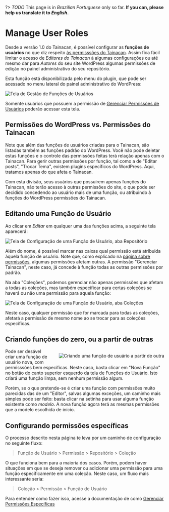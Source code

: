 ?> _TODO_  This page is in *Brazilian Portuguese* only so far. **If you can, please help us translate it to *English*.**

# Manage User Roles

Desde a versão 1.0 do Tainacan, é possível configurar as **funções de usuários** no que diz respeito [às permisssões do Tainacan](capabilities.md). Assim fica fácil limitar o acesso de *Editores do Tainacan* à algumas configurações ou até mesmo dar para *Autores* do seu site WordPress algumas permissões de edição no painel administrativo do seu repositório.

Esta função está disponibilizada pelo menu do plugin, que pode ser acessado no menu lateral do painel administrativo do WordPress:

![Tela de Gestão de Funções de Usuários](/_assets/images/manage-user-roles-1.png)

Somente usuários que possuem a permissão de [Gerenciar Permissões de Usuários](capabilities#repositório-em-geral) poderão acessar esta tela.

## Permissões do WordPress vs. Permissões do Tainacan

Note que além das funções de usuários criadas para o Tainacan, são listadas também as funções padrão do WordPress. Você não pode deletar estas funções e o controle das permissões feitas terá relação apenas com o Tainacan. Para gerir outras permissões por função, tal como a de "Editar posts", "Trocar Tema", existem plugins específicos do WordPress. Aqui, tratamos apenas do que afeta o Tainacan.

Com esta divisão, seus usuários que possuírem apenas funções do Tainacan, não terão acesso à outras permissões do site, o que pode ser decidido concedendo ao usuário mais de uma função, ou atribuindo à funções do WordPress permissões do Tainacan.

## Editando uma Função de Usuário

Ao clicar em *Editar* em qualquer uma das funções acima, a seguinte tela aparecerá:

![Tela de Configuração de uma Função de Usuário, aba Repositório](/_assets/images/manage-user-roles-2.png)

Além do nome, é possível marcar nas caixas qual permissão está atribuida àquela função de usuário. Note que, como explicado na [página sobre permissões](capabilities), algumas permissões afetam outras. A permissão "Gerenciar Tainacan", neste caso, já concede à função todas as outras permissões por padrão.

Na aba "Coleções", podemos gerenciar não apenas permissões que afetam a todas as coleções, mas também especificar para certas coleções se haverá ou não uma permissão para aquela função:

![Tela de Configuração de uma Função de Usuário, aba Coleções](/_assets/images/manage-user-roles-3.png)

Neste caso, qualquer permissão que for marcada para todas as coleções, afetará a permissão de mesmo nome ao se trocar para as coleções específicas.


## Criando funções do zero, ou a partir de outras

<div style="float: right; margin-left: 32px;">

![Criando uma função de usuário a partir de outra](/_assets/images/manage-user-roles-4.png ':size=220')

</div>

Pode ser desável criar uma função de usuário nova, com permisssões bem específicas. Neste caso, basta clicar em "Nova Função" no botão do canto superior esquerdo da tela de Funções do Usuário. Isto criará uma função limpa, sem nenhum permissão algum. 

Porém, se o que pretende-se é criar uma função com permissões muito parecidas das de um "Editor", salvas algumas exceções, um caminho mais simples pode ser feito: basta clicar na setinha para usar alguma função existente como *modelo*. A nova função agora terá as mesmas permissões que a modelo escolhida de início.

## Configurando permissões específicas

O processo descrito nesta página te leva por um caminho de configuração no seguinte fluxo:

> Função de Usuário > Permissão > Repositório > Coleção

O que funciona bem para a maioria dos casos. Porém, podem haver situações em que se deseja remover ou adicionar uma permissão para uma função especificamente em uma coleção. Neste caso, um fluxo mais interessante seria:

> Coleção > Permissão > Função de Usuário

Para entender como fazer isso, acesse a documentação de como [Gerenciar Permissões Específicas](manage-specific-capabilities.md)